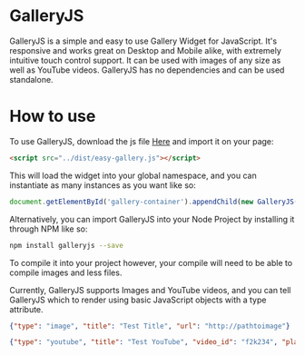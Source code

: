 # GalleryJS
GalleryJS is a simple and easy to use Gallery Widget for JavaScript.  It's responsive and works great on Desktop and Mobile alike, with extremely intuitive touch control support.  It can be used with images of any size as well as YouTube videos.  GalleryJS has no dependencies and can be used standalone.

# How to use
To use GalleryJS, download the js file <a target="_blank" href="https://github.com/YuniYasha/GalleryJS/blob/master/dist/gallery.js">Here</a> and import it on your page:
```html
<script src="../dist/easy-gallery.js"></script>
```
This will load the widget into your global namespace, and you can instantiate as many instances as you want like so:
```javascript
document.getElementById('gallery-container').appendChild(new GalleryJS([{type: "image", "url": "assets/1080p.jpg", title: "This is a test title"}, {"type": "image", "url": "assets/phone.jpg"}).element);
```

Alternatively, you can import GalleryJS into your Node Project by installing it through NPM like so:
```sh
npm install galleryjs --save
```
To compile it into your project however, your compile will need to be able to compile images and less files.

Currently, GalleryJS supports Images and YouTube videos, and you can tell GalleryJS which to render using basic JavaScript objects with a type attribute.

```json
{"type": "image", "title": "Test Title", "url": "http://pathtoimage"}
```
```json
{"type": "youtube", "title": "Test YouTube", "video_id": "f2k234", "player_vars": {"controls": 1}}
```
